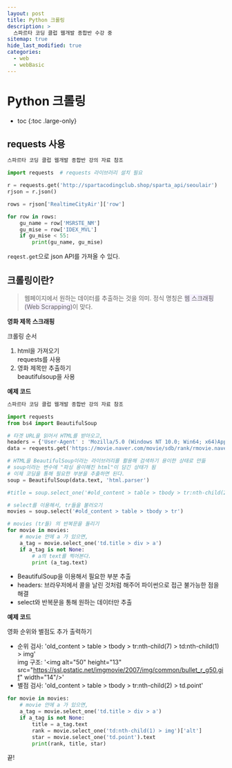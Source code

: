 ```yaml
---
layout: post
title: Python 크롤링
description: >
  스파르타 코딩 클럽 웹개발 종합반 수강 중
sitemap: true
hide_last_modified: true
categories:
  - web
  - webBasic
---
```


# Python 크롤링

* toc
{:toc .large-only}

## requests 사용

```py
스파르타 코딩 클럽 웹개발 종합반 강의 자료 참조

import requests  # requests 라이브러리 설치 필요

r = requests.get('http://spartacodingclub.shop/sparta_api/seoulair')
rjson = r.json()

rows = rjson['RealtimeCityAir']['row']

for row in rows:
    gu_name = row['MSRSTE_NM']
    gu_mise = row['IDEX_MVL']
    if gu_mise < 55:
        print(gu_name, gu_mise)
```
`reqest.get`으로 json API를 가져올 수 있다.

## 크롤링이란?

> 웹페이지에서 원하는 데이터를 추출하는 것을 의미. 정식 명칭은 <span style='background-color: #f5f0ff'>웹 스크래핑(Web Scrapping)</span>이 맞다. 

__영화 제목 스크래핑__

크롤링 순서
1. html을 가져오기  
    requests를 사용
2. 영화 제목만 추출하기  
    beautifulsoup을 사용

__예제 코드__

```py
스파르타 코딩 클럽 웹개발 종합반 강의 자료 참조

import requests
from bs4 import BeautifulSoup

# 타겟 URL을 읽어서 HTML를 받아오고,
headers = {'User-Agent' : 'Mozilla/5.0 (Windows NT 10.0; Win64; x64)AppleWebKit/537.36 (KHTML, like Gecko) Chrome/73.0.3683.86 Safari/537.36'} #브라우저에서 콜을 날린 것 처럼 해줌 -> 파이썬으로 접근 불가능한 점을 해결
data = requests.get('https://movie.naver.com/movie/sdb/rank/rmovie.naver?sel=pnt&date=20210829',headers=headers)

# HTML을 BeautifulSoup이라는 라이브러리를 활용해 검색하기 용이한 상태로 만듦
# soup이라는 변수에 "파싱 용이해진 html"이 담긴 상태가 됨
# 이제 코딩을 통해 필요한 부분을 추출하면 된다.
soup = BeautifulSoup(data.text, 'html.parser')

#title = soup.select_one('#old_content > table > tbody > tr:nth-child(2) > td.title > div > a')

# select를 이용해서, tr들을 불러오기
movies = soup.select('#old_content > table > tbody > tr')

# movies (tr들) 의 반복문을 돌리기
for movie in movies:
    # movie 안에 a 가 있으면,
    a_tag = movie.select_one('td.title > div > a')
    if a_tag is not None:
        # a의 text를 찍어본다.
        print (a_tag.text)
```

- BeautifulSoup을 이용해서 필요한 부분 추출
- headers: 브라우저에서 콜을 날린 것처럼 해주어 파이썬으로 접근 불가능한 점을 해결
- select와 반복문을 통해 원하는 데이터만 추출



__예제 코드__

영화 순위와 별점도 추가 출력하기

- 순위 검사: 'old_content > table > tbody > tr:nth-child(7) > td:nth-child(1) > img'  
img 구조: '\<img alt="50" height="13" src="https://ssl.pstatic.net/imgmovie/2007/img/common/bullet_r_g50.gif" width="14"/>'
- 별점 검사: 'old_content > table > tbody > tr:nth-child(2) > td.point'

```py
for movie in movies:
    # movie 안에 a 가 있으면,
    a_tag = movie.select_one('td.title > div > a')
    if a_tag is not None:
        title = a_tag.text
        rank = movie.select_one('td:nth-child(1) > img')['alt'] 
        star = movie.select_one('td.point').text
        print(rank, title, star)
```

끝!